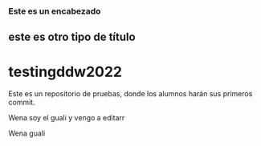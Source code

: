 ### Este es un encabezado

## este es otro tipo de título

# testingddw2022
Este es un repositorio de pruebas, donde los alumnos harán sus primeros commit.


Wena soy el guali y vengo a editarr

Wena guali
